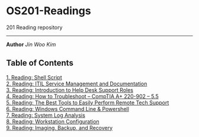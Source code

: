 # OS201-Readings
201 Reading repository

---

**Author** *Jin Woo Kim*


## Table of Contents

[1. Reading: Shell Script](./Reading/Reading1.md)  
[2. Reading: ITIL Service Management and Documentation](./Reading/Reading2.md)  
[3. Reading: Introduction to Help Desk Support Roles](./Reading/Reading3.md)  
[4. Reading: How to Troubleshoot – CompTIA A+ 220-902 – 5.5](./Reading/Reading4.md)  
[5. Reading: The Best Tools to Easily Perform Remote Tech Support](./Reading/Reading5.md)  
[6. Reading: Windows Command Line & Powershell](./Reading/Reading6.md)  
[7. Reading: System Log Analysis](./Reading/Reading7.md)  
[8. Reading: Workstation Configuration](./Reading/Reading8.md)  
[9. Reading: Imaging, Backup, and Recovery](./Reading/Reading9.md)  
